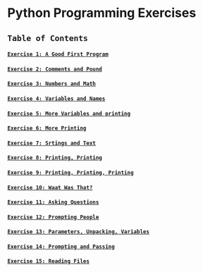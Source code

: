 # Python Programming Exercises


## `Table of Contents`

#### [`Exercise 1: A Good First Program`](https://github.com/jinkyukim-me/Learn-Python-Programming/blob/master/exercises/ex1.py)
#### [`Exercise 2: Comments and Pound`](https://github.com/jinkyukim-me/Learn-Python-Programming/blob/master/exercises/ex2.py)
#### [`Exercise 3: Numbers and Math`](https://github.com/jinkyukim-me/Learn-Python-Programming/blob/master/exercises/ex3.py)
#### [`Exercise 4: Variables and Names`](https://github.com/jinkyukim-me/Learn-Python-Programming/blob/master/exercises/ex4.py)
#### [`Exercise 5: More Variables and printing`](https://github.com/jinkyukim-me/Learn-Python-Programming/blob/master/exercises/ex5.py)
#### [`Exercise 6: More Printing`](https://github.com/jinkyukim-me/Learn-Python-Programming/blob/master/exercises/ex6.py)
#### [`Exercise 7: Srtings and Text`](https://github.com/jinkyukim-me/Learn-Python-Programming/blob/master/exercises/ex7.py)
#### [`Exercise 8: Printing, Printing`](https://github.com/jinkyukim-me/Learn-Python-Programming/blob/master/exercises/ex8.py)
#### [`Exercise 9: Printing, Printing, Printing`](https://github.com/jinkyukim-me/Learn-Python-Programming/blob/master/exercises/ex9.py)
#### [`Exercise 10: Waat Was That?`](https://github.com/jinkyukim-me/Learn-Python-Programming/blob/master/exercises/ex10.py)
#### [`Exercise 11: Asking Questions`](https://github.com/jinkyukim-me/Learn-Python-Programming/blob/master/exercises/ex11.py)
#### [`Exercise 12: Prompting People`](https://github.com/jinkyukim-me/Learn-Python-Programming/blob/master/exercises/ex12.py)
#### [`Exercise 13: Parameters, Unpacking, Variables`](https://github.com/jinkyukim-me/Learn-Python-Programming/blob/master/exercises/ex13.py)
#### [`Exercise 14: Prompting and Passing`](https://github.com/jinkyukim-me/Learn-Python-Programming/blob/master/exercises/ex14.py)
#### [`Exercise 15: Reading Files`](https://github.com/jinkyukim-me/Learn-Python-Programming/blob/master/exercises/ex15.py)
